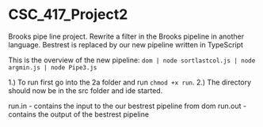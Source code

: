 # CSC_417_Project2
Brooks pipe line project. Rewrite a filter in the Brooks pipeline in another language.
Bestrest is replaced by our new pipeline written in TypeScript

This is the overview of the new pipeline:
`dom | node sortlastcol.js | node argmin.js | node Pipe3.js`

1.) To run first go into the 2a folder and run `chmod +x run`.
2.) The directory should now be in the src folder and ide started.

run.in - contains the input to the our bestrest pipeline from dom
run.out - contains the output of the bestrest pipeline
